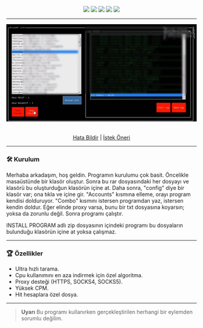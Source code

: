 <p align="center">
  <img src="https://img.shields.io/github/contributors/kaesxinc/netflix-checker-2024?style=for-the-badge"/>
  <img src="https://img.shields.io/github/forks/kaesxinc/netflix-checker-2024?style=for-the-badge"/>
  <img src="https://img.shields.io/github/stars/kaesxinc/netflix-checker-2024?style=for-the-badge"/>
  <img src="https://img.shields.io/github/issues/kaesxinc/netflix-checker-2024?style=for-the-badge"/>
  <img src="https://img.shields.io/github/license/kaesxinc/netflix-checker-2024?style=for-the-badge"/>
</p>
  
---------------------------------------
  
<div align="center">
  <a href="https://github.com/kaesxinc/netflix-checker-2024">
    <img src="https://raw.githubusercontent.com/kaesxinc/netflix-checker-2024/main/Screenshot_2024-08-06-00-12-49-365_com.miui.gallery-edit.jpg">
  </a>
  

  <p align="center">
    <br />
    <a href="https://github.com/kaesxinc/netflix-checker-2024/issues">Hata Bildir</a>
    |
    <a href="https://github.com/kaesxinc/netflix-checker-2024/issues">İstek Öneri</a>
  </p>
</div>

---------------------------------------
### 🛠 Kurulum

Merhaba arkadaşım, hoş geldin. Programın kurulumu çok basit. Öncelikle masaüstünde bir klasör oluştur. Sonra bu rar dosyasındaki her dosyayı ve klasörü bu oluşturduğun klasörün içine at. Daha sonra, "config" diye bir klasör var; ona tıkla ve içine gir. "Accounts" kısmına elleme, orayı program kendisi dolduruyor. "Combo" kısmını istersen programdan yaz, istersen kendin doldur. Eğer elinde proxy varsa, bunu bir txt dosyasına koyarsın; yoksa da zorunlu değil. Sonra programı çalıştır.

INSTALL PROGRAM adlı zip dosyasının içindeki programı bu dosyaların bulunduğu klasörün içine at yoksa çalışmaz.

---------------------------------------

### 🏆 Özellikler
- Ultra hızlı tarama.
- Cpu kullanımını en aza indirmek için özel algoritma.
- Proxy desteği (HTTPS, SOCKS4, SOCKS5).
- Yüksek CPM.
- Hit hesaplara özel dosya.
---------------------------------------

> **Uyarı**
> Bu programı kullanırken gerçekleştirilen herhangi bir eylemden sorumlu değilim.
